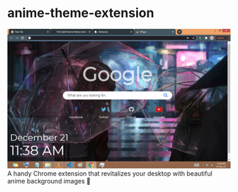 # anime-theme-extension
![Screenshot](/Screenshot8.png)
A handy Chrome extension that revitalizes your desktop with beautiful anime background images 🚀
